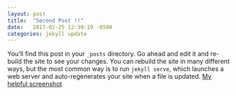 ```yaml
---
layout: post
title:  "Second Post !!"
date:   2017-02-25 12:39:19 -0500
categories: jekyll update
---
```

You’ll find this post in your `_posts` directory. Go ahead and edit it and re-build the site to see your changes. You can rebuild the site in many different ways, but the most common way is to run `jekyll serve`, which launches a web server and auto-regenerates your site when a file is updated.
[My helpful screenshot](/assets/mypic.jpg)
